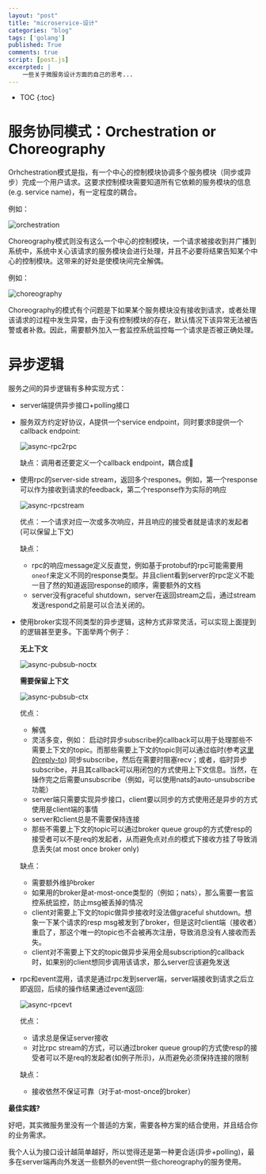 ```yaml
---
layout: "post"
title: "microservice-设计"
categories: "blog"
tags: ['golang']
published: True
comments: true
script: [post.js]
excerpted: |
    一些关于微服务设计方面的自己的思考...
---
```


* TOC
{:toc}

# 服务协同模式：Orchestration or Choreography

Orhchestration模式是指，有一个中心的控制模块协调多个服务模块（同步或异步）完成一个用户请求。这要求控制模块需要知道所有它依赖的服务模块的信息(e.g. service name)，有一定程度的耦合。

例如：

![orchestration](/assets/img/microservice/orchestration.png)

Choreography模式则没有这么一个中心的控制模块，一个请求被接收到并广播到系统中，系统中关心该请求的服务模块会进行处理，并且不必要将结果告知某个中心的控制模块。这带来的好处是使模块间完全解偶。

例如：

![choreography](/assets/img/microservice/choreography.png)

Choreography的模式有个问题是下如果某个服务模块没有接收到请求，或者处理该请求的过程中发生异常，由于没有控制模块的存在，默认情况下该异常无法被告警或者补救。因此，需要额外加入一套监控系统监控每一个请求是否被正确处理。

# 异步逻辑

服务之间的异步逻辑有多种实现方式：

- server端提供异步接口+polling接口

- 服务双方约定好协议，A提供一个service endpoint，同时要求B提供一个callback endpoint:

    ![async-rpc2rpc](/assets/img/microservice/async-rpc2rpc.png)

    缺点：调用者还要定义一个callback endpoint，耦合成🐴

- 使用rpc的server-side stream，返回多个respones。例如，第一个response可以作为接收到请求的feedback，第二个response作为实际的响应

    ![async-rpcstream](/assets/img/microservice/async-rpcstream.png)

    优点：一个请求对应一次或多次响应，并且响应的接受者就是请求的发起者(可以保留上下文)

    缺点：

    - rpc的响应message定义反直觉，例如基于protobuf的rpc可能需要用`oneof`来定义不同的response类型。并且client看到server的rpc定义不能一目了然的知道返回response的顺序，需要额外的文档
    - server没有graceful shutdown，server在返回stream之后，通过stream发送respond之前是可以合法关闭的。

- 使用broker实现不同类型的异步逻辑，这种方式非常灵活，可以实现上面提到的逻辑甚至更多。下面举两个例子：

    **无上下文**

    ![async-pubsub-noctx](/assets/img/microservice/async-pubsub-noctx.png)

    **需要保留上下文**

    ![async-pubsub-ctx](/assets/img/microservice/async-pubsub-ctx.png)

    优点：

    - 解偶
    - 灵活多变，例如： 启动时异步subscribe的callback可以用于处理那些不需要上下文的topic。而那些需要上下文的topic则可以通过临时(参考[这里的reply-to](https://nats.io/documentation/writing_applications/publishing/)) 同步subscribe，然后在需要时阻塞recv；或者，临时异步subscribe，并且其callback可以用闭包的方式使用上下文信息。当然，在操作完之后需要unsubscribe（例如，可以使用nats的auto-unsubscribe功能）
    - server端只需要实现异步接口，client要以同步的方式使用还是异步的方式使用是client端的事情
    - server和client总是不需要保持连接
    - 那些不需要上下文的topic可以通过broker queue group的方式使resp的接受者可以不是req的发起者，从而避免点对点的模式下接收方挂了导致消息丢失(at most once broker only)

    缺点：

    - 需要额外维护broker
    - 如果用的broker是at-most-once类型的（例如；nats），那么需要一套监控系统监控，防止msg被丢掉的情况
    - client对需要上下文的topic做异步接收时没法做graceful shutdown。想象一下某个请求的resp msg被发到了broker，但是这时client端（接收者）重启了，那这个唯一的topic也不会被再次注册，导致消息没有人接收而丢失。
    - client对不需要上下文的topic做异步采用全局subscription的callback时，如果别的client想同步调用该请求，那么server应该避免发送

- rpc和event混用，请求是通过rpc发到server端，server端接收到请求之后立即返回，后续的操作结果通过event返回:

    ![async-rpcevt](/assets/img/microservice/async-rpcevt.png)

    优点：

    - 请求总是保证server接收
    - 对比rpc stream的方式，可以通过broker queue group的方式使resp的接受者可以不是req的发起者(如例子所示)，从而避免必须保持连接的限制

    缺点：

    - 接收依然不保证可靠（对于at-most-once的broker）


**最佳实践?**

好吧，其实微服务里没有一个普适的方案，需要各种方案的结合使用，并且结合你的业务需求。

我个人认为接口设计越简单越好，所以觉得还是第一种更合适(异步+polling)，最多在server端再向外发送一些额外的event供一些choreography的服务使用。
